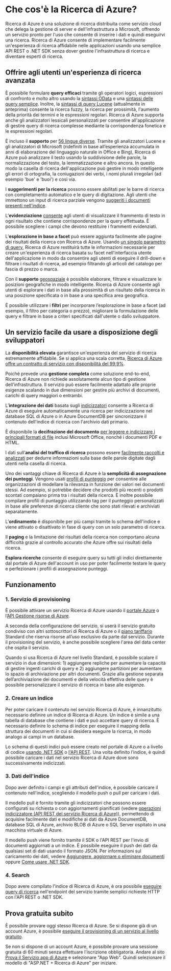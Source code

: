 <properties
	pageTitle="Che cos'è la Ricerca di Azure? | Microsoft Azure | Servizio di ricerca cloud ospitato"
	description="Ricerca di Azure è un servizio di ricerca interamente ospitato sul cloud. In questa panoramica delle funzionalità sono fornite ulteriori informazioni sul servizio."
	services="search"
	authors="ashmaka"
	documentationCenter=""/>

<tags
	ms.service="search"
	ms.devlang="NA"
	ms.workload="search"
	ms.topic="article"
	ms.tgt_pltfrm="na"
	ms.date="12/18/2015"
	ms.author="ashmaka"/>

# Che cos'è la Ricerca di Azure?
Ricerca di Azure è una soluzione di ricerca distribuita come servizio cloud che delega la gestione di server e dell'infrastruttura a Microsoft, offrendo un servizio pronto per l'uso che consente di inserire i dati e quindi eseguirvi una ricerca. Ricerca di Azure consente di implementare facilmente un'esperienza di ricerca affidabile nelle applicazioni usando una semplice API REST o .NET SDK senza dover gestire l'infrastruttura di ricerca e diventare esperti di ricerca.

## Offrire agli utenti un'esperienza di ricerca avanzata

È possibile formulare **query efficaci** tramite gli operatori logici, espressioni di confronto e molto altro usando la [sintassi OData](https://msdn.microsoft.com/library/azure/dn798921.aspx) e una [sintassi delle query semplice](https://msdn.microsoft.com/library/azure/dn798920.aspx). Inoltre, la [sintassi di query Lucene](https://msdn.microsoft.com/library/azure/mt589323.aspx) (attualmente in anteprima) consente la ricerca fuzzy, la ricerca per prossimità, l'aumento della priorità dei termini e le espressioni regolari. Ricerca di Azure supporta anche gli analizzatori lessicali personalizzati per consentire all'applicazione di gestire query di ricerca complesse mediante la corrispondenza fonetica e le espressioni regolari.

È incluso il **supporto** per [56 lingue diverse](https://msdn.microsoft.com/library/azure/dn879793.aspx). Tramite gli analizzatori Lucene e gli analizzatori di Microsoft (ridefiniti in base all’esperienza accumulata in anni di elaborazione del linguaggio naturale in Office e Bing), Ricerca di Azure può analizzare il testo usando la suddivisione delle parole, la normalizzazione del testo, la lemmatizzazione e altro ancora. In questo modo la casella di ricerca dell'applicazione può gestire in modo intelligente gli errori di ortografia, la coniugazioni dei verbi, i nomi plurali irregolari (ad esempio 'bue' e 'buoi') e così via.

I **suggerimenti per la ricerca** possono essere abilitati per le barre di ricerca con completamento automatico e le query di digitazione. Agli utenti che immettono un input di ricerca parziale vengono [suggeriti i documenti presenti nell'indice](https://msdn.microsoft.com/library/azure/dn798936.aspx).

L’**evidenziazione** [consente](https://msdn.microsoft.com/library/azure/dn798927.aspx) agli utenti di visualizzare il frammento di testo in ogni risultato che contiene corrispondenze per la query effettuata. È possibile scegliere i campi che devono restituire i frammenti evidenziati.

L’**esplorazione in base a facet** può essere aggiunta facilmente alle pagine dei risultati della ricerca con Ricerca di Azure. Usando [un singolo parametro di query](https://msdn.microsoft.com/library/azure/dn798927.aspx), Ricerca di Azure restituirà tutte le informazioni necessarie per creare un'esperienza di ricerca basata su facet nell'interfaccia utente dell'applicazione in modo da consentire agli utenti di eseguire il drill-down e filtrare i risultati di ricerca, ad esempio filtrando gli articoli del catalogo per fascia di prezzo o marca.

Con il **supporto** [geospaziale](https://msdn.microsoft.com/library/azure/dn798921.aspx) è possibile elaborare, filtrare e visualizzare le posizioni geografiche in modo intelligente. Ricerca di Azure consente agli utenti di esplorare i dati in base alla prossimità di un risultato della ricerca in una posizione specificata o in base a una specifica area geografica.

È possibile utilizzare i **filtri** per incorporare l’esplorazione in base a facet (ad esempio, il filtro per categoria o prezzo), migliorare la formulazione delle query e filtrare in base a criteri specificati dall'utente o dallo sviluppatore.

## Un servizio facile da usare a disposizione degli sviluppatori

La **disponibilità elevata** garantisce un'esperienza del servizio di ricerca estremamente affidabile. Se si applica una scala corretta, [Ricerca di Azure offre un contratto di servizio con disponibilità del 99,9%](https://azure.microsoft.com/support/legal/sla/search/v1_0/).

Poiché prevede una **gestione completa** come soluzione end-to-end, Ricerca di Azure non richiede assolutamente alcun tipo di gestione dell'infrastruttura. Il servizio può essere facilmente adattato alle proprie esigenze scalando in due dimensioni per gestire più archivi di documenti, carichi di query maggiori o entrambi.

L’**integrazione dei dati** basata sugli [indicizzatori](https://msdn.microsoft.com/library/azure/dn946891.aspx) consente a Ricerca di Azure di eseguire automaticamente una ricerca per indicizzazione nel database SQL di Azure o in Azure DocumentDB per sincronizzare il contenuto dell'indice di ricerca con l'archivio dati primario.

È disponibile la **decifrazione del documento** [per leggere e indicizzare i principali formati di file](search-howto-indexing-azure-blob-storage.md) inclusi Microsoft Office, nonché i documenti PDF e HTML.

I dati sull’**analisi del traffico di ricerca** possono essere [facilmente raccolti e analizzati](search-traffic-analytics.md) per dedurre informazioni sulla base delle parole digitate dagli utenti nella casella di ricerca.

Uno dei vantaggi chiave di Ricerca di Azure è la **semplicità di assegnazione dei punteggi**. Vengono usati [profili di punteggio](https://msdn.microsoft.com/library/azure/dn798928.aspx) per consentire alle organizzazioni di modellare la rilevanza in funzione dei valori nei documenti stessi. Ad esempio, si potrebbe decidere che prodotti più recenti o prodotti scontati compaiano prima tra i risultati della ricerca. È inoltre possibile compilare profili di puntaggio utilizzando tag per il punteggio personalizzati in base alle preferenze di ricerca cliente che sono stati rilevati e archiviati separatamente.

L’**ordinamento** è disponibile per più campi tramite lo schema dell'indice e viene attivato o disattivato in fase di query con un solo parametro di ricerca.

Il **paging** e la limitazione dei risultati della ricerca non comportano alcuna difficoltà grazie al controllo accurato che Azure offre sui risultati della ricerca.

**Esplora ricerche** consente di eseguire query su tutti gli indici direttamente dal portale di Azure dell'account in uso per poter facilmente testare le query e perfezionare i profili di assegnazione punteggi.

## Funzionamento

### 1\. Servizio di provisioning
È possibile attivare un servizio Ricerca di Azure usando il [portale Azure](https://portal.azure.com/) o l’[API Gestione risorse di Azure](https://msdn.microsoft.com/library/azure/dn832684.aspx).

A seconda della configurazione del servizio, si userà il servizio gratuito condiviso con altri sottoscrittori di Ricerca di Azure o il [piano tariffario](https://azure.microsoft.com/pricing/details/search/) Standard che riserva risorse all’uso esclusivo da parte dal servizio. Durante il provisioning del servizio, è anche possibile scegliere l'area del data center che ospita il servizio.

Quando si usa Ricerca di Azure nel livello Standard, è possibile scalare il servizio in due dimensioni: 1) aggiungere repliche per aumentare la capacità di gestire ingenti carichi di query e 2) aggiungere partizioni per aumentare lo spazio di archiviazione per altri documenti. Grazie alla gestione separata dell’archiviazione dei documenti e della velocità effettiva delle query è possibile personalizzare il servizio di ricerca in base alle esigenze.

### 2\. Creare un indice
Per poter caricare il contenuto nel servizio Ricerca di Azure, è innanzitutto necessario definire un indice di Ricerca di Azure. Un indice è simile a una tabella di database che contiene i dati e può accettare query di ricerca. È necessario definire lo schema di indice per eseguire il mapping della struttura dei documenti in cui si desidera eseguire la ricerca, in modo analogo ai campi in un database.

Lo schema di questi indici può essere creato nel portale di Azure o a livello di codice [usando .NET SDK](search-howto-dotnet-sdk.md) o [l'API REST](https://msdn.microsoft.com/library/azure/dn798941.aspx). Una volta definito l’indice, è quindi possibile caricare i dati nel servizio Ricerca di Azure dove sono successivamente indicizzati.

### 3\. Dati dell'indice
Dopo aver definito i campi e gli attributi dell'indice, è possibile caricare il contenuto nell'indice, scegliendo il modello push o pull per caricare i dati.

Il modello pull è fornito tramite gli indicizzatori che possono essere configurati su richiesta o con aggiornamenti pianificati (vedere [operazioni indicizzatore (API REST del servizio Ricerca di Azure)](https://msdn.microsoft.com/library/azure/dn946891.aspx)), permettendo di acquisire facilmente dati e modifiche ai dati da Azure DocumentDB, database SQL di Azure, archivio BLOB di Azure o SQL Server ospitato in una macchina virtuale di Azure.

Il modello push viene fornito tramite il SDK o l'API REST per l'invio di documenti aggiornati a un indice. È possibile eseguire il push dei dati da qualsiasi set di dati usando il formato JSON. Per informazioni sul caricamento dei dati, vedere [Aggiungere, aggiornare o eliminare documenti](https://msdn.microsoft.com/library/azure/dn798930.aspx) oppure [Come usare .NET SDK](search-howto-dotnet-sdk.md).

### 4\. Search
Dopo avere compilato l'indice di Ricerca di Azure, è ora possibile [eseguire query di ricerca](https://msdn.microsoft.com/library/azure/dn798927.aspx) nell'endpoint del servizio tramite semplici richieste HTTP con l'API REST o .NET SDK.

## Prova gratuita subito
È possibile provare oggi stesso Ricerca di Azure. Se si dispone già di un account Azure, è possibile [eseguire il provisioning di un servizio al livello gratuito](search-create-service-portal.md).

Se non si dispone di un account Azure, è possibile provare una sessione gratuita di 60 minuti senza effettuare l'iscrizione obbligatoria. Andare al sito [Prova il Servizio app di Azure](http://go.microsoft.com/fwlink/p/?LinkId=618214) e selezionare "App Web". Quindi selezionare il modello di "ASP.NET + Ricerca di Azure" per iniziare.

<!---HONumber=AcomDC_1223_2015-->